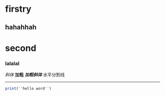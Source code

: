 # firstry
## hahahhah
# second
### lalalal
*斜体*
**加粗**
***加粗斜体***
水平分割线
***
```R
print(''hello word'')